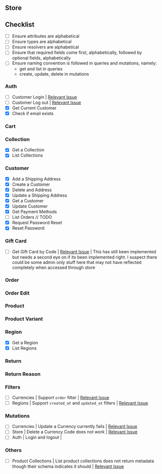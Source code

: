## Store

## Checklist

- [ ] Ensure attributes are alphabetical
- [ ] Ensure types are alphabetical
- [ ] Ensure resolvers are alphabetical
- [ ] Ensure that required fields come first, alphabetically, followed by optional fields, alphabetically
- [ ] Ensure naming convention is followed in queries and mutations, namely:
  - get and list in queries
  - create, update, delete in mutations

### Auth

- [ ] Customer Login | [Relevant Issue](https://github.com/callmekatootie/medusajs-graphql/issues/6)
- [ ] Customer Log out | [Relevant Issue](https://github.com/callmekatootie/medusajs-graphql/issues/6)
- [x] Get Current Customer
- [x] Check if email exists

### Cart

### Collection

- [x] Get a Collection
- [x] List Collections

### Customer

- [x] Add a Shipping Address
- [x] Create a Customer
- [x] Delete and Address
- [x] Update a Shipping Address
- [x] Get a Customer
- [x] Update Customer
- [x] Get Payment Methods
- [ ] List Orders // TODO
- [x] Request Password Reset
- [x] Reset Password

### Gift Card

- [ ] Get Gift Card by Code | [Relevant Issue](https://github.com/callmekatootie/medusajs-graphql/issues/7) | This has still been implemented but needs a second eye on if its been implemented right. I suspect there could be some admin only stuff here that may not have reflected completely when accessed through store

### Order

### Order Edit

### Product

### Product Variant

### Region

- [x] Get a Region
- [x] List Regions

### Return

### Return Reason










### Filters

- [ ] Currencies | Support `order` filter | [Relevant Issue](https://github.com/callmekatootie/medusajs-graphql/issues/2)
- [ ] Regions | Support `created_at` and `updated_at` filters | [Relevant Issue](https://github.com/callmekatootie/medusajs-graphql/issues/1)

### Mutations

- [ ] Currencies | Update a Currency currently fails | [Relevant Issue](https://github.com/callmekatootie/medusajs-graphql/issues/3)
- [ ] Store | Delete a Currency Code does not work | [Relevant Issue](https://github.com/callmekatootie/medusajs-graphql/issues/4)
- [ ] Auth | Login and logout | 

### Others

- [ ] Product Collections | List product collections does not return metadata though their schema indicates it should | [Relevant Issue](https://github.com/callmekatootie/medusajs-graphql/issues/5)
